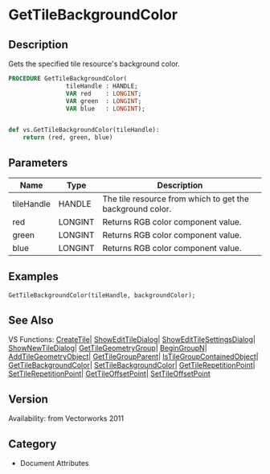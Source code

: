 # GetTileBackgroundColor

## Description
Gets the specified tile resource's background color.

```pascal
PROCEDURE GetTileBackgroundColor(
				tileHandle : HANDLE;
				VAR red    : LONGINT;
				VAR green  : LONGINT;
				VAR blue   : LONGINT);
```

```python

def vs.GetTileBackgroundColor(tileHandle):
    return (red, green, blue)
```

## Parameters
|Name|Type|Description|
|---|---|---|
|tileHandle|HANDLE|The tile resource from which to get the background color.|
|red|LONGINT|Returns RGB color component value.|
|green|LONGINT|Returns RGB color component value.|
|blue|LONGINT|Returns RGB color component value.|

## Examples
```pascal
GetTileBackgroundColor(tileHandle, backgroundColor);
```

## See Also
VS Functions:
[CreateTile](CreateTile.md)| [ShowEditTileDialog](ShowEditTileDialog.md)| [ShowEditTileSettingsDialog](ShowEditTileSettingsDialog.md)| [ShowNewTileDialog](ShowNewTileDialog.md)| [GetTileGeometryGroup](GetTileGeometryGroup.md)| [BeginGroupN](BeginGroupN.md)| [AddTileGeometryObject](AddTileGeometryObject.md)| [GetTileGroupParent](GetTileGroupParent.md)| [IsTileGroupContainedObject](IsTileGroupContainedObject.md)| [GetTileBackgroundColor](GetTileBackgroundColor.md)| [SetTileBackgroundColor](SetTileBackgroundColor.md)| [GetTileRepetitionPoint](GetTileRepetitionPoint.md)| [SetTileRepetitionPoint](SetTileRepetitionPoint.md)| [GetTileOffsetPoint](GetTileOffsetPoint.md)| [SetTileOffsetPoint](SetTileOffsetPoint.md)

## Version
Availability: from Vectorworks 2011
## Category
* Document Attributes

